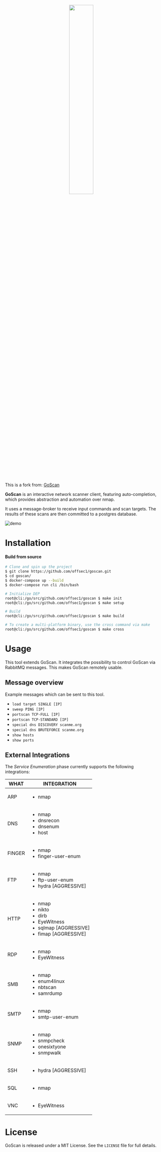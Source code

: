 <p align="center"><img src="https://raw.githubusercontent.com/marco-lancini/goscan/master/.github/goscan_logo.png" width="40%"></p>

This is a fork from: [GoScan](https://www.github.com/marco-lancini/goscan)

**GoScan** is an interactive network scanner client, featuring auto-completion, which provides abstraction and automation over nmap.

It uses a message-broker to receive input commands and scan targets. 
The results of these scans are then committed to a postgres database.

![demo](https://raw.githubusercontent.com/offsec1/goscan/master/.github/demo.gif)



# Installation

#### Build from source

```bash
# Clone and spin up the project
$ git clone https://github.com/offsec1/goscan.git
$ cd goscan/
$ docker-compose up --build
$ docker-compose run cli /bin/bash

# Initialize DEP
root@cli:/go/src/github.com/offsec1/goscan $ make init
root@cli:/go/src/github.com/offsec1/goscan $ make setup

# Build
root@cli:/go/src/github.com/offsec1/goscan $ make build

# To create a multi-platform binary, use the cross command via make
root@cli:/go/src/github.com/offsec1/goscan $ make cross
```




# Usage

This tool extends GoScan. 
It integrates the possibility to control GoScan via RabbitMQ messages. 
This makes GoScan remotely usable.

## Message overview
Example messages which can be sent to this tool.

* `load target SINGLE [IP]`
* `sweep PING [IP]`
* `portscan TCP-FULL [IP]`
* `portscan TCP-STANDARD [IP]`
* `special dns DISCOVERY scanme.org`
* `special dns BRUTEFORCE scanme.org`
* `show hosts`
* `show ports`

## External Integrations

The _Service Enumeration_ phase currently supports the following integrations:

| WHAT | INTEGRATION |
| ---- | ----------- |
| ARP  | <ul><li>nmap</li></ul> |
| DNS  | <ul><li>nmap</li><li>dnsrecon</li><li>dnsenum</li><li>host</li></ul> |
| FINGER  | <ul><li>nmap</li><li>finger-user-enum</li></ul> |
| FTP  | <ul><li>nmap</li><li>ftp-user-enum</li><li>hydra [AGGRESSIVE]</li></ul> |
| HTTP | <ul><li>nmap</li><li>nikto</li><li>dirb</li><li>EyeWitness</li><li>sqlmap [AGGRESSIVE]</li><li>fimap [AGGRESSIVE]</li></ul> |
| RDP  | <ul><li>nmap</li><li>EyeWitness</li></ul> |
| SMB  | <ul><li>nmap</li><li>enum4linux</li><li>nbtscan</li><li>samrdump</li></ul> |
| SMTP | <ul><li>nmap</li><li>smtp-user-enum</li></ul> |
| SNMP | <ul><li>nmap</li><li>snmpcheck</li><li>onesixtyone</li><li>snmpwalk</li></ul> |
| SSH  | <ul><li>hydra [AGGRESSIVE]</li></ul> |
| SQL  | <ul><li>nmap</li></ul> |
| VNC  | <ul><li>EyeWitness</li></ul> |




# License

GoScan is released under a MIT License. See the `LICENSE` file for full details.
